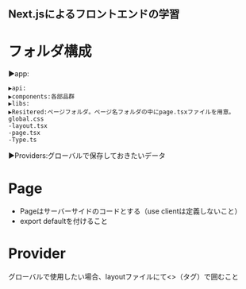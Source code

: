## Next.jsによるフロントエンドの学習

# フォルダ構成
▶app:

    ▶api:
    ▶components:各部品群
    ▶libs:
    ▶Resitered:ページフォルダ。ページ名フォルダの中にpage.tsxファイルを用意。
    global.css
    -layout.tsx
    -page.tsx
    -Type.ts

▶Providers:グローバルで保存しておきたいデータ

# Page

- Pageはサーバーサイドのコードとする（use clientは定義しないこと）
- export defaultを付けること

# Provider
 グローバルで使用したい場合、layoutファイルにて<>（タグ）で囲むこと